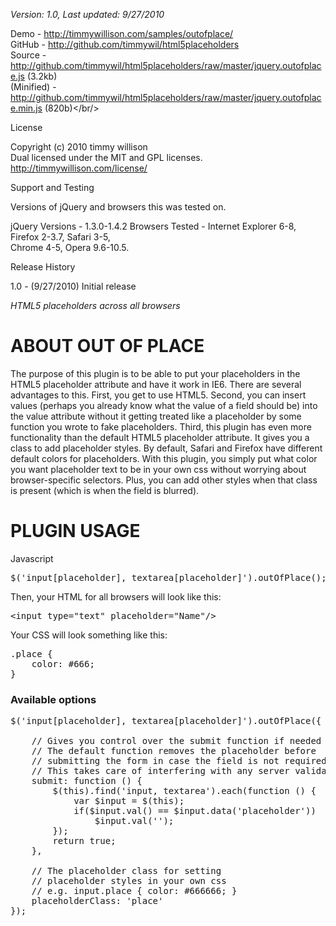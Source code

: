 *Version: 1.0, Last updated: 9/27/2010*

Demo         - <a href="http://timmywillison.com/samples/outofplace/">http://timmywillison.com/samples/outofplace/</a><br/>
GitHub       - <a href="http://github.com/timmywil/html5placeholders">http://github.com/timmywil/html5placeholders</a><br/>
Source       - <a href="http://github.com/timmywil/html5placeholders/raw/master/jquery.outofplace.js">http://github.com/timmywil/html5placeholders/raw/master/jquery.outofplace.js</a> (3.2kb)<br/>
(Minified)   - <a href="http://github.com/timmywil/html5placeholders/raw/master/jquery.outofplace.min.js">http://github.com/timmywil/html5placeholders/raw/master/jquery.outofplace.min.js</a> (820b)</br/>

License

Copyright (c) 2010 timmy willison<br/>
Dual licensed under the MIT and GPL licenses.<br/>
<a href="http://timmywillison.com/license/">http://timmywillison.com/license/</a>

Support and Testing

Versions of jQuery and browsers this was tested on.

jQuery Versions - 1.3.0-1.4.2
Browsers Tested - Internet Explorer 6-8, Firefox 2-3.7, Safari 3-5,<br/>
Chrome 4-5, Opera 9.6-10.5.

Release History

1.0   - (9/27/2010) Initial release

*HTML5 placeholders across all browsers*

<h1>ABOUT OUT OF PLACE</h1>

The purpose of this plugin is to be able to put your placeholders in the HTML5 placeholder attribute and have it work in IE6.  There are several advantages to this.  First, you get to use HTML5.  Second, you can insert values (perhaps you already know what the value of a field should be) into the value attribute without it getting treated like a placeholder by some function you wrote to fake placeholders.  Third, this plugin has even more functionality than the default HTML5 placeholder attribute.  It gives you a class to add placeholder styles.  By default, Safari and Firefox have different default colors for placeholders.  With this plugin, you simply put what color you want placeholder text to be in your own css without worrying about browser-specific selectors.  Plus, you can add other styles when that class is present (which is when the field is blurred).

<h1>PLUGIN USAGE</h1>

Javascript

<pre>
$('input[placeholder], textarea[placeholder]').outOfPlace();
</pre>

Then, your HTML for all browsers will look like this:
<pre>
&lt;input type=&quot;text&quot; placeholder=&quot;Name&quot;/&gt;
</pre>

Your CSS will look something like this:
<pre>
.place {
    color: #666;
}
</pre>

<h3>Available options</h3>

<pre>
$('input[placeholder], textarea[placeholder]').outOfPlace({
    
    // Gives you control over the submit function if needed
    // The default function removes the placeholder before
    // submitting the form in case the field is not required client-side
    // This takes care of interfering with any server validation
    submit: function () {
        $(this).find('input, textarea').each(function () {
            var $input = $(this);
            if($input.val() == $input.data('placeholder'))
                $input.val('');
        });
        return true;
    },

    // The placeholder class for setting
    // placeholder styles in your own css
    // e.g. input.place { color: #666666; }
    placeholderClass: 'place'
});
</pre>